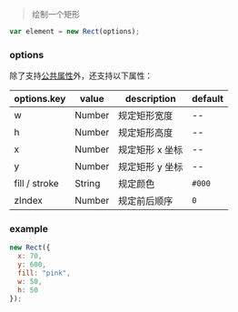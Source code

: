 > 绘制一个矩形

```js
var element = new Rect(options);
```

### options

除了支持[公共属性](../Element.md)外，还支持以下属性：

| options.key   | value  | description     | default |
| ------------- | ------ | --------------- | ------- |
| w             | Number | 规定矩形宽度    | --      |
| h             | Number | 规定矩形高度    | --      |
| x             | Number | 规定矩形 x 坐标 | --      |
| y             | Number | 规定矩形 y 坐标 | --      |
| fill / stroke | String | 规定颜色        | `#000`  |
| zIndex        | Number | 规定前后顺序    | `0`     |

### example

```js
new Rect({
  x: 70,
  y: 600,
  fill: "pink",
  w: 50,
  h: 50
});
```

